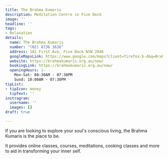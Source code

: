 ```yaml
---
title: The Brahma Kumaris
description: Meditation Centre in Five Dock
image: ''
headline: ''
tags:
- Relaxation
details:
  name: The Brahma Kumaris
  number: "(02) 8736 3636"
  address: 181 First Ave, Five Dock NSW 2046
  googleMapsLink: https://www.google.com/maps?client=firefox-b-d&q=Brahma+Kumaris+Meditation+Centre&um=1&ie=UTF-8&sa=X&ved=2ahUKEwi_48G-urT5AhVB8jgGHQpCArQQ_AUoAXoECAIQAw
  website: https://brahmakumaris.org.au/new/
  bookingLink: https://brahmakumaris.org.au/new/
  openingHours: |-
    Mon-Sat: 08:30AM - 07:30PM
    Sund: 10:00AM - 07:30PM
tipList:
- tipIcon: money
  tipText: ''
instragram:
  username: ''
  images: []
draft: true

---
```

If you are looking to explore your soul's conscious living, the Brahma Kumaris is the place to be.

It provides online classes, courses, meditations, cooking classes and more to aid in transforming your inner self.